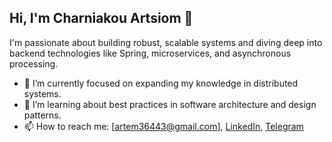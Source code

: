 ## Hi, I'm Charniakou Artsiom 👋

I'm passionate about building robust, scalable systems and diving deep into backend technologies like Spring, microservices, and asynchronous processing.

- 🔭 I’m currently focused on expanding my knowledge in distributed systems.
- 🌱 I’m learning about best practices in software architecture and design patterns.
- 📫 How to reach me: [artem36443@gmail.com], [LinkedIn](https://www.linkedin.com/in/artem-charniakou-08b050208/), [Telegram](@Ikn9zI)
  
<!--
**Artem-kn9z/Artem-kn9z** is a ✨ _special_ ✨ repository because its `README.md` (this file) appears on your GitHub profile.

Here are some ideas to get you started:

- 🔭 I’m currently working on ...
- 🌱 I’m currently learning ...
- 👯 I’m looking to collaborate on ...
- 🤔 I’m looking for help with ...
- 💬 Ask me about ...
- 📫 How to reach me: ...
- 😄 Pronouns: ...
- ⚡ Fun fact: ...
-->
